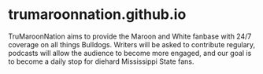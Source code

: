 # trumaroonnation.github.io
TruMaroonNation aims to provide the Maroon and White fanbase with 24/7 coverage on all things Bulldogs. Writers will be asked to contribute regulary, podcasts will allow the audience to become more engaged, and our goal is to become a daily stop for diehard Mississippi State fans.
